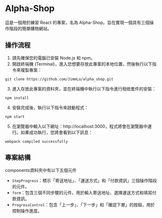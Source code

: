 # Alpha-Shop

這是一個用於練習 React 的專案，名為 Alpha-Shop。旨在實現一個具有三個操作階段的簡單購物網站。

## 操作流程

1. 請先確保您的電腦已安裝 Node.js 和 npm。
2. 開啟終端機 (Terminal)，進入您想要存放此專案的本地位置，然後執行以下指令來複製專案：

```
git clone https://github.com/JimmLo/alpha_shop.git
```

3. 進入存放此專案的資料夾，並在終端機中執行以下指令進行相依套件的安裝：

```
npm install
```

4. 安裝完成後，執行以下指令來啟動程式：

```
npm start
```

5. 在瀏覽器中輸入以下網址：http://localhost:3000，程式將會在瀏覽器中運行。如果成功執行，您將會看到以下訊息：

```
webpack compiled successfully
```

## 專案結構

components資料夾中有以下五個元件
- `StepProgress`：標示「寄送地址」、「運送方式」和「付款資訊」三個操作階段的元件。
- `form`：包含三個不同步驟的元件，用於輸入寄送地址、選擇運送方式和填寫付款資訊。
- `ProgressControl`：包含「上一步」、「下一步」和「確認下單」的按鈕，用於控制操作進度。

